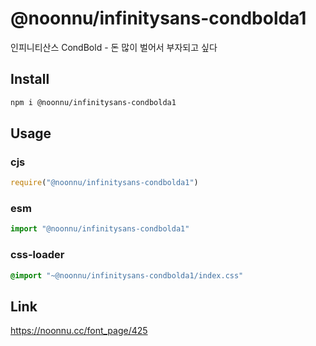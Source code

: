 # @noonnu/infinitysans-condbolda1
인피니티산스 CondBold - 돈 많이 벌어서 부자되고 싶다

## Install
```sh
npm i @noonnu/infinitysans-condbolda1
```
## Usage
### cjs
```js
require("@noonnu/infinitysans-condbolda1")
```
### esm
```js
import "@noonnu/infinitysans-condbolda1"
```
### css-loader
```css
@import "~@noonnu/infinitysans-condbolda1/index.css"
```

## Link
https://noonnu.cc/font_page/425